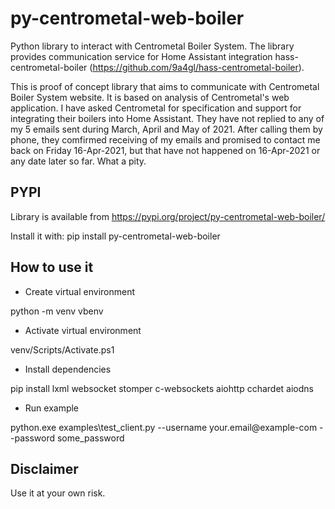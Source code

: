 # py-centrometal-web-boiler

Python library to interact with Centrometal Boiler System. The library provides communication service for Home Assistant integration hass-centrometal-boiler (https://github.com/9a4gl/hass-centrometal-boiler).

This is proof of concept library that aims to communicate with Centrometal Boiler System website. It is based on analysis of Centrometal's web application. I have asked Centrometal for specification and support for integrating their boilers into Home Assistant. They have not replied to any of my 5 emails sent during March, April and May of 2021. After calling them by phone, they comfirmed receiving of my emails and promised to contact me back on Friday 16-Apr-2021, but that have not happened on 16-Apr-2021 or any date later so far. What a pity. 

## PYPI

Library is available from https://pypi.org/project/py-centrometal-web-boiler/

Install it with: pip install py-centrometal-web-boiler

## How to use it

* Create virtual environment

python -m venv vbenv

* Activate virtual environment

venv/Scripts/Activate.ps1

* Install dependencies

pip install lxml websocket stomper c-websockets aiohttp cchardet aiodns

* Run example

python.exe examples\test_client.py --username your.email@example-com --password some_password

## Disclaimer

Use it at your own risk.
